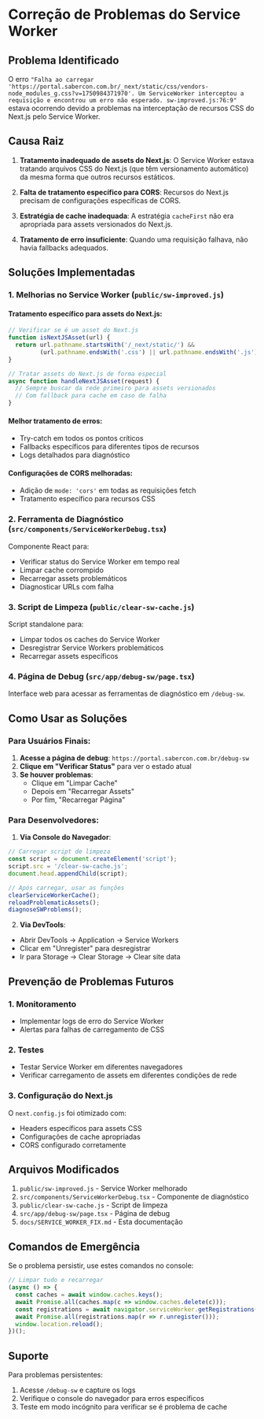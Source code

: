 # Correção de Problemas do Service Worker

## Problema Identificado

O erro `"Falha ao carregar 'https://portal.sabercon.com.br/_next/static/css/vendors-node_modules_g.css?v=1750984371970'. Um ServiceWorker interceptou a requisição e encontrou um erro não esperado. sw-improved.js:76:9"` estava ocorrendo devido a problemas na interceptação de recursos CSS do Next.js pelo Service Worker.

## Causa Raiz

1. **Tratamento inadequado de assets do Next.js**: O Service Worker estava tratando arquivos CSS do Next.js (que têm versionamento automático) da mesma forma que outros recursos estáticos.

2. **Falta de tratamento específico para CORS**: Recursos do Next.js precisam de configurações específicas de CORS.

3. **Estratégia de cache inadequada**: A estratégia `cacheFirst` não era apropriada para assets versionados do Next.js.

4. **Tratamento de erro insuficiente**: Quando uma requisição falhava, não havia fallbacks adequados.

## Soluções Implementadas

### 1. Melhorias no Service Worker (`public/sw-improved.js`)

#### Tratamento específico para assets do Next.js:
```javascript
// Verificar se é um asset do Next.js
function isNextJSAsset(url) {
  return url.pathname.startsWith('/_next/static/') && 
         (url.pathname.endsWith('.css') || url.pathname.endsWith('.js'));
}

// Tratar assets do Next.js de forma especial
async function handleNextJSAsset(request) {
  // Sempre buscar da rede primeiro para assets versionados
  // Com fallback para cache em caso de falha
}
```

#### Melhor tratamento de erros:
- Try-catch em todos os pontos críticos
- Fallbacks específicos para diferentes tipos de recursos
- Logs detalhados para diagnóstico

#### Configurações de CORS melhoradas:
- Adição de `mode: 'cors'` em todas as requisições fetch
- Tratamento específico para recursos CSS

### 2. Ferramenta de Diagnóstico (`src/components/ServiceWorkerDebug.tsx`)

Componente React para:
- Verificar status do Service Worker em tempo real
- Limpar cache corrompido
- Recarregar assets problemáticos
- Diagnosticar URLs com falha

### 3. Script de Limpeza (`public/clear-sw-cache.js`)

Script standalone para:
- Limpar todos os caches do Service Worker
- Desregistrar Service Workers problemáticos
- Recarregar assets específicos

### 4. Página de Debug (`src/app/debug-sw/page.tsx`)

Interface web para acessar as ferramentas de diagnóstico em `/debug-sw`.

## Como Usar as Soluções

### Para Usuários Finais:

1. **Acesse a página de debug**: `https://portal.sabercon.com.br/debug-sw`
2. **Clique em "Verificar Status"** para ver o estado atual
3. **Se houver problemas**:
   - Clique em "Limpar Cache"
   - Depois em "Recarregar Assets"
   - Por fim, "Recarregar Página"

### Para Desenvolvedores:

1. **Via Console do Navegador**:
```javascript
// Carregar script de limpeza
const script = document.createElement('script');
script.src = '/clear-sw-cache.js';
document.head.appendChild(script);

// Após carregar, usar as funções
clearServiceWorkerCache();
reloadProblematicAssets();
diagnoseSWProblems();
```

2. **Via DevTools**:
- Abrir DevTools → Application → Service Workers
- Clicar em "Unregister" para desregistrar
- Ir para Storage → Clear Storage → Clear site data

## Prevenção de Problemas Futuros

### 1. Monitoramento
- Implementar logs de erro do Service Worker
- Alertas para falhas de carregamento de CSS

### 2. Testes
- Testar Service Worker em diferentes navegadores
- Verificar carregamento de assets em diferentes condições de rede

### 3. Configuração do Next.js
O `next.config.js` foi otimizado com:
- Headers específicos para assets CSS
- Configurações de cache apropriadas
- CORS configurado corretamente

## Arquivos Modificados

1. `public/sw-improved.js` - Service Worker melhorado
2. `src/components/ServiceWorkerDebug.tsx` - Componente de diagnóstico
3. `public/clear-sw-cache.js` - Script de limpeza
4. `src/app/debug-sw/page.tsx` - Página de debug
5. `docs/SERVICE_WORKER_FIX.md` - Esta documentação

## Comandos de Emergência

Se o problema persistir, use estes comandos no console:

```javascript
// Limpar tudo e recarregar
(async () => {
  const caches = await window.caches.keys();
  await Promise.all(caches.map(c => window.caches.delete(c)));
  const registrations = await navigator.serviceWorker.getRegistrations();
  await Promise.all(registrations.map(r => r.unregister()));
  window.location.reload();
})();
```

## Suporte

Para problemas persistentes:
1. Acesse `/debug-sw` e capture os logs
2. Verifique o console do navegador para erros específicos
3. Teste em modo incógnito para verificar se é problema de cache 